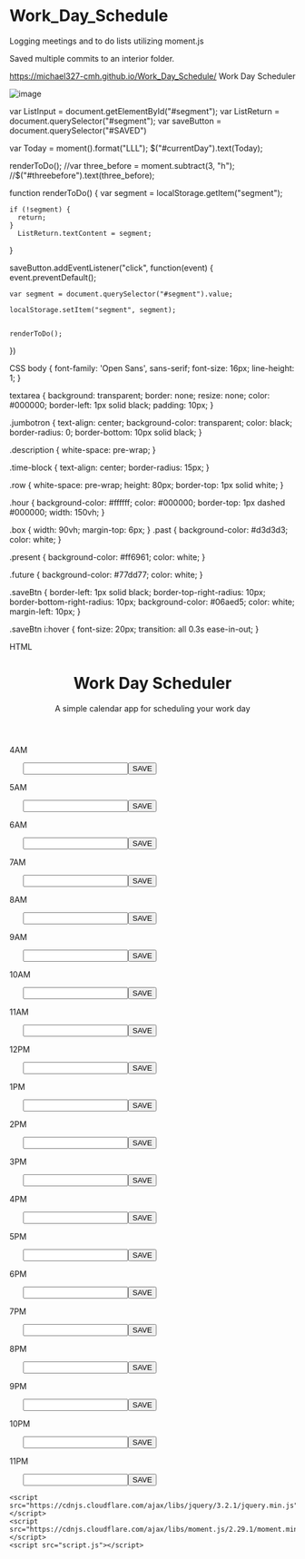 # Work_Day_Schedule
Logging meetings and to do lists utilizing moment.js

Saved multiple commits to an interior folder. 

https://michael327-cmh.github.io/Work_Day_Schedule/ Work Day Scheduler

![image](https://user-images.githubusercontent.com/84113171/126023199-fa3308b9-231f-441f-a152-49c57a21db67.png)

var ListInput = document.getElementById("#segment");
var ListReturn = document.querySelector("#segment");
var saveButton = document.querySelector("#SAVED")


var Today = moment().format("LLL");
$("#currentDay").text(Today);

renderToDo();
//var three_before = moment.subtract(3, "h");
//$("#threebefore").text(three_before);



function renderToDo() {
    var segment = localStorage.getItem("segment");
      
    if (!segment) {
      return;
    }
      ListReturn.textContent = segment;
  }
  

saveButton.addEventListener("click", function(event) {
    event.preventDefault();
    
    var segment = document.querySelector("#segment").value;

    localStorage.setItem("segment", segment);
    
    
    renderToDo();
})

CSS
body {
  font-family: 'Open Sans', sans-serif;
  font-size: 16px;
  line-height: 1;
}

textarea {
  background: transparent;
  border: none;
  resize: none;
  color: #000000;
  border-left: 1px solid black;
  padding: 10px;
}

.jumbotron {
  text-align: center;
  background-color: transparent;
  color: black;
  border-radius: 0;
  border-bottom: 10px solid black;
}

.description {
  white-space: pre-wrap;
}

.time-block {
  text-align: center;
  border-radius: 15px;
}

.row {
  white-space: pre-wrap;
  height: 80px;
  border-top: 1px solid white;
}

.hour {
  background-color: #ffffff;
  color: #000000;
  border-top: 1px dashed #000000;
  width: 150vh;
}

.box {
  width: 90vh;
  margin-top: 6px;
}
.past {
  background-color: #d3d3d3;
  color: white;
}

.present {
  background-color: #ff6961;
  color: white;
}

.future {
  background-color: #77dd77;
  color: white;
}

.saveBtn {
  border-left: 1px solid black;
  border-top-right-radius: 10px;
  border-bottom-right-radius: 10px;
  background-color: #06aed5;
  color: white;
  margin-left: 10px;
}

.saveBtn i:hover {
  font-size: 20px;
  transition: all 0.3s ease-in-out;
}

HTML

<!DOCTYPE html>
<html lang="en">
  <head>
    <meta charset="UTF-8" />
    <meta name="viewport" content="width=device-width, initial-scale=1.0" />
    <meta http-equiv="X-UA-Compatible" content="ie=edge" />
    <link
      rel="stylesheet"
      href="https://stackpath.bootstrapcdn.com/bootstrap/4.3.1/css/bootstrap.min.css"
    />
    <link
      rel="stylesheet"
      href="https://use.fontawesome.com/releases/v5.8.1/css/all.css"
      integrity="sha384-50oBUHEmvpQ+1lW4y57PTFmhCaXp0ML5d60M1M7uH2+nqUivzIebhndOJK28anvf"
      crossorigin="anonymous"
    />
    <link
      href="https://fonts.googleapis.com/css?family=Open+Sans&display=swap"
      rel="stylesheet"
    />
    <link rel="stylesheet" href="style.css" />
    <title>Work Day Scheduler</title>
  </head>

  <body>
    <header class="jumbotron">
      <h1 class="display-3">Work Day Scheduler</h1>
      <p class="lead">A simple calendar app for scheduling your work day</p>
      <p id="currentDay" class="lead"></p>
    </header>
    <div class="container">
      <!-- Timeblocks go here -->
      <div class="justify-content-center">
        <form id="calendar-form">
          <div class="row time-block hour past">
            <label for="hours" class="col-sm-3 col-form-label mt-3">4AM</label>
            <ol>
              <input type="text" class="col-sm-10 box" id="segment" /><button class="saveBtn" id="SAVED">SAVE</button>
            </ol>
          </div>
          <div class="row time-block hour past">
            <label for="hours" class="col-sm-3 col-form-label mt-3">5AM</label>
            <ol>
              <input type="text" class="col-sm-10 box" id="segment" /><button class="saveBtn">SAVE</button>
            </ol>
          </div>
          <div class="row time-block hour past">
            <label for="hours" class="col-sm-3 col-form-label mt-3">6AM</label>
            <ol>
              <input type="text" class="col-sm-10 box" id="segment" /><button class="saveBtn">SAVE</button>
            </ol>
          </div>
          <div class="row time-block hour past">
            <label for="hours" class="col-sm-3 col-form-label mt-3">7AM</label>
            <ol>
              <input type="text" class="col-sm-10 box" id="segment" /><button class="saveBtn">SAVE</button>
            </ol>
          </div>
          <div class="row time-block hour present">
            <label for="hours" class="col-sm-3 col-form-label mt-3">8AM</label>
            <ol>
              <input type="text" class="col-sm-10 box" id="segment" /><button class="saveBtn">SAVE</button>
            </ol>
          </div>
          <div class="row time-block hour future">
            <label for="hours" class="col-sm-3 col-form-label mt-3">9AM</label>
            <ol>
              <input type="text" class="col-sm-10 box" id="segment" /><button class="saveBtn">SAVE</button>
            </ol>
          </div>
          <div class="row time-block hour future">
            <label for="hours" class="col-sm-3 col-form-label mt-3">10AM</label>
            <ol>
              <input type="text" class="col-sm-10 box" id="segment" /><button class="saveBtn">SAVE</button>
            </ol>
          </div>
          <div class="row time-block hour future">
            <label for="hours" class="col-sm-3 col-form-label mt-3">11AM</label>
            <ol>
              <input type="text" class="col-sm-10 box" id="segment" /><button class="saveBtn">SAVE</button>
            </ol>
          </div>
          <div class="row time-block hour future">
            <label for="hours" class="col-sm-3 col-form-label mt-3">12PM</label>
            <ol>
              <input type="text" class="col-sm-10 box" id="segment" /><button class="saveBtn">SAVE</button>
            </ol>
          </div>
          <div class="row time-block hour future">
            <label for="hours" class="col-sm-3 col-form-label mt-3">1PM</label>
            <ol>
              <input type="text" class="col-sm-10 box" id="segment" /><button class="saveBtn">SAVE</button>
            </ol>
          </div>
          <div class="row time-block hour future">
            <label for="hours" class="col-sm-3 col-form-label mt-3">2PM</label>
            <ol>
              <input type="text" class="col-sm-10 box" id="segment" /><button class="saveBtn">SAVE</button>
            </ol>
          </div>
          <div class="row time-block hour future">
            <label for="hours" class="col-sm-3 col-form-label mt-3">3PM</label>
            <ol>
              <input type="text" class="col-sm-10 box" id="segment" /><button class="saveBtn">SAVE</button>
            </ol>
          </div>
          <div class="row time-block hour future">
            <label for="hours" class="col-sm-3 col-form-label mt-3">4PM</label>
            <ol>
              <input type="text" class="col-sm-10 box" id="segment" /><button class="saveBtn">SAVE</button>
            </ol>
          </div>
          <div class="row time-block hour future">
            <label for="hours" class="col-sm-3 col-form-label mt-3">5PM</label>
            <ol>
              <input type="text" class="col-sm-10 box" id="segment" /><button class="saveBtn">SAVE</button>
            </ol>
          </div>
          <div class="row time-block hour future">
            <label for="hours" class="col-sm-3 col-form-label mt-3">6PM</label>
            <ol>
              <input type="text" class="col-sm-10 box" id="segment" /><button class="saveBtn">SAVE</button>
            </ol>
          </div>
          <div class="row time-block hour future">
            <label for="hours" class="col-sm-3 col-form-label mt-3">7PM</label>
            <ol>
              <input type="text" class="col-sm-10 box" id="segment" /><button class="saveBtn">SAVE</button>
            </ol>
          </div>
          <div class="row time-block hour future">
            <label for="hours" class="col-sm-3 col-form-label mt-3">8PM</label>
            <ol>
              <input type="text" class="col-sm-10 box" id="segment" /><button class="saveBtn">SAVE</button>
            </ol>
          </div>
          <div class="row time-block hour future">
            <label for="hours" class="col-sm-3 col-form-label mt-3">9PM</label>
            <ol>
              <input type="text" class="col-sm-10 box" id="segment" /><button class="saveBtn">SAVE</button>
            </ol>
          </div>
          <div class="row time-block hour future">
            <label for="hours" class="col-sm-3 col-form-label mt-3">10PM</label>
            <ol>
              <input type="text" class="col-sm-10 box" id="segment" /><button class="saveBtn">SAVE</button>
            </ol>
          </div>
          <div class="row time-block hour future">
            <label for="hours" class="col-sm-3 col-form-label mt-3">11PM</label>
            <ol>
              <input type="text" class="col-sm-10 box" id="segment" /><button class="saveBtn">SAVE</button>
            </ol>
          </div>
        </form>
      </div>
    </div>

    <script src="https://cdnjs.cloudflare.com/ajax/libs/jquery/3.2.1/jquery.min.js"></script>
    <script src="https://cdnjs.cloudflare.com/ajax/libs/moment.js/2.29.1/moment.min.js"></script>
    <script src="script.js"></script>
  </body>
</html>
